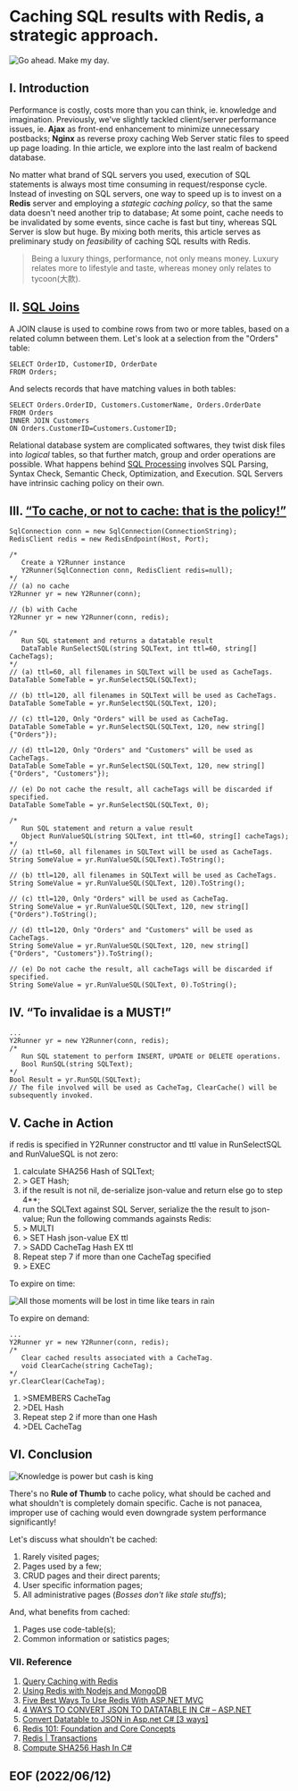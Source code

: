 # Caching SQL results with Redis, a strategic approach.

![Go ahead. Make my day.](img/go-ahead-make-my-day-quote-1.jpg)

## I. Introduction
Performance is costly, costs more than you can think, ie. knowledge and imagination. Previously, we've slightly tackled client/server performance issues, ie. **Ajax** as front-end enhancement to minimize unnecessary postbacks; **Nginx** as reverse proxy caching Web Server static files to speed up page loading. In thie article, we explore into the last realm of backend database. 

No matter what brand of SQL servers you used, execution of SQL statements is always most time consuming in request/response cycle. Instead of investing on SQL servers, one way to speed up is to invest on a **Redis** server and employing a *stategic caching policy*, so that the same data doesn't need another trip to database; At some point, cache needs to be invalidated by some events, since cache is fast but tiny, whereas SQL Server is slow but huge. By mixing both merits, this article serves as preliminary study on *feasibility* of caching SQL results with Redis. 

>Being a luxury things, performance, not only means money. Luxury relates more to lifestyle and taste, whereas money only relates to tycoon(大款).


## II. [SQL Joins](https://www.w3schools.com/sql/sql_join.asp)
A JOIN clause is used to combine rows from two or more tables, based on a related column between them. Let's look at a selection from the "Orders" table:

```console
SELECT OrderID, CustomerID, OrderDate
FROM Orders;
```
And selects records that have matching values in both tables:

```console
SELECT Orders.OrderID, Customers.CustomerName, Orders.OrderDate
FROM Orders
INNER JOIN Customers 
ON Orders.CustomerID=Customers.CustomerID;
```
Relational database system are complicated softwares, they twist disk files into 
*logical* tables, so that further match, group and order operations are possible. 
What happens behind [SQL Processing](https://docs.oracle.com/database/121/TGSQL/tgsql_sqlproc.htm#TGSQL175) involves SQL Parsing, Syntax Check, Semantic Check, Optimization, and Execution. SQL Servers have intrinsic caching policy on their own. 


## III. [“To cache, or not to cache: that is the policy!”](https://www.goodreads.com/quotes/36560-to-be-or-not-to-be-that-is-the-question)
```console
SqlConnection conn = new SqlConnection(ConnectionString);
RedisClient redis = new RedisEndpoint(Host, Port);

/* 
   Create a Y2Runner instance
   Y2Runner(SqlConnection conn, RedisClient redis=null);
*/
// (a) no cache
Y2Runner yr = new Y2Runner(conn);

// (b) with Cache
Y2Runner yr = new Y2Runner(conn, redis);

/* 
   Run SQL statement and returns a datatable result
   DataTable RunSelectSQL(string SQLText, int ttl=60, string[] CacheTags);
*/
// (a) ttl=60, all filenames in SQLText will be used as CacheTags.
DataTable SomeTable = yr.RunSelectSQL(SQLText);

// (b) ttl=120, all filenames in SQLText will be used as CacheTags.
DataTable SomeTable = yr.RunSelectSQL(SQLText, 120);

// (c) ttl=120, Only "Orders" will be used as CacheTag.
DataTable SomeTable = yr.RunSelectSQL(SQLText, 120, new string[] {"Orders"});

// (d) ttl=120, Only "Orders" and "Customers" will be used as CacheTags.
DataTable SomeTable = yr.RunSelectSQL(SQLText, 120, new string[] {"Orders", "Customers"});

// (e) Do not cache the result, all cacheTags will be discarded if specified. 
DataTable SomeTable = yr.RunSelectSQL(SQLText, 0);

/*
   Run SQL statement and return a value result
   Object RunValueSQL(string SQLText, int ttl=60, string[] cacheTags);
*/
// (a) ttl=60, all filenames in SQLText will be used as CacheTags.
String SomeValue = yr.RunValueSQL(SQLText).ToString();

// (b) ttl=120, all filenames in SQLText will be used as CacheTags.
String SomeValue = yr.RunValueSQL(SQLText, 120).ToString();

// (c) ttl=120, Only "Orders" will be used as CacheTag.
String SomeValue = yr.RunValueSQL(SQLText, 120, new string[] {"Orders").ToString();

// (d) ttl=120, Only "Orders" and "Customers" will be used as CacheTags.
String SomeValue = yr.RunValueSQL(SQLText, 120, new string[] {"Orders", "Customers"}).ToString();

// (e) Do not cache the result, all cacheTags will be discarded if specified.
String SomeValue = yr.RunValueSQL(SQLText, 0).ToString();
```

## IV. “To invalidae is a MUST!”
```console
...
Y2Runner yr = new Y2Runner(conn, redis);
/*
   Run SQL statement to perform INSERT, UPDATE or DELETE operations.
   Bool RunSQL(string SQLText);
*/
Bool Result = yr.RunSQL(SQLText);
// The file involved will be used as CacheTag, ClearCache() will be subsequently invoked. 
```

## V. Cache in Action 
if redis is specified in Y2Runner constructor and ttl value in RunSelectSQL and RunValueSQL is not zero: 
1. calculate SHA256 Hash of SQLText;
2. \> GET Hash;
3. if the result is not nil, de-serialize json-value and return else go to step 4**;
4. run the SQLText against SQL Server, serialize the the result to json-value; Run the following commands againsts Redis: 
5. \> MULTI
6. \> SET Hash json-value EX ttl
7. \> SADD CacheTag Hash EX ttl
8. Repeat step 7 if more than one CacheTag specified
9. \> EXEC

To expire on time:

![All those moments will be lost in time like tears in rain](img/All-those-moments-will-be-lost-in-time-like-tears-in-rain.jpg)

To expire on demand:
```console
...
Y2Runner yr = new Y2Runner(conn, redis);
/*
   Clear cached results associated with a CacheTag.
   void ClearCache(string CacheTag);
*/
yr.ClearClear(CacheTag); 
```
1. \>SMEMBERS CacheTag
2. \>DEL Hash
3. Repeat step 2 if more than one Hash
4. \>DEL CacheTag


## VI. Conclusion

![Knowledge is power but cash is king](img/knowledge-is-power-but-cash-is-king.jpg)

There's no **Rule of Thumb** to cache policy, what should be cached and what shouldn't is completely domain specific. Cache is not panacea, improper use of caching would even downgrade system performance significantly! 

Let's discuss what shouldn't be cached:
1. Rarely visited pages;
2. Pages used by a few;
3. CRUD pages and their direct parents;
4. User specific information pages;
5. All administrative pages (*Bosses don't like stale stuffs*);

And, what benefits from cached: 
1. Pages use code-table(s);
2. Common information or satistics pages;


### VII. Reference 
1. [Query Caching with Redis](https://redis.com/blog/query-caching-redis/)
2. [Using Redis with Nodejs and MongoDB](https://subhrapaladhi.medium.com/using-redis-with-nodejs-and-mongodb-28e5a39a2696)
3. [Five Best Ways To Use Redis With ASP.NET MVC](https://www.c-sharpcorner.com/article/five-best-ways-to-use-redis-with-asp-net-mvc/)
4. [4 WAYS TO CONVERT JSON TO DATATABLE IN C# – ASP.NET](https://www.technothirsty.com/4-ways-to-convert-json-to-datatable-csharp-asp-net/)
5. [Convert Datatable to JSON in Asp.net C# [3 ways]](https://codepedia.info/convert-datatable-to-json-in-asp-net-c-sharp)
6. [Redis 101: Foundation and Core Concepts](https://medium.com/@Mohammad_Hasham123/redis-101-foundation-and-core-concepts-41f32c2bf021)
7. [Redis | Transactions](https://redis.io/docs/manual/transactions/)
8. [Compute SHA256 Hash In C#](https://www.c-sharpcorner.com/article/compute-sha256-hash-in-c-sharp/)

## EOF (2022/06/12)
